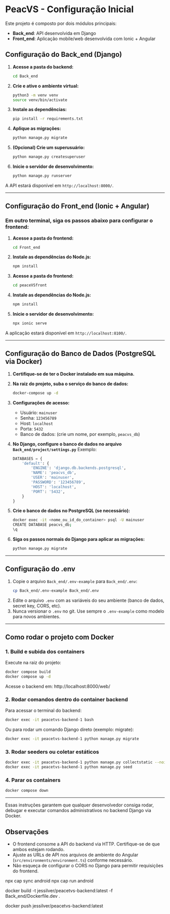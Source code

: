 # PeacVS - Configuração Inicial

Este projeto é composto por dois módulos principais:
- **Back_end**: API desenvolvida em Django
- **Front_end**: Aplicação mobile/web desenvolvida com Ionic + Angular

## Configuração do Back_end (Django)

1. **Acesse a pasta do backend:**
   ```bash
   cd Back_end
   ```

2. **Crie e ative o ambiente virtual:**
   ```bash
   python3 -m venv venv
   source venv/bin/activate
   ```

3. **Instale as dependências:**
   ```bash
   pip install -r requirements.txt
   ```

4. **Aplique as migrações:**
   ```bash
   python manage.py migrate
   ```

5. **(Opcional) Crie um superusuário:**
   ```bash
   python manage.py createsuperuser
   ```

6. **Inicie o servidor de desenvolvimento:**
   ```bash
   python manage.py runserver
   ```

A API estará disponível em `http://localhost:8000/`.

---

## Configuração do Front_end (Ionic + Angular)

### Em outro terminal, siga os passos abaixo para configurar o frontend:

1. **Acesse a pasta do frontend:**
   ```bash
   cd Front_end
   ```

2. **Instale as dependências do Node.js:**
   ```bash
   npm install
   ```

3. **Acesse a pasta do frontend:**
   ```bash
   cd peaceVSfront
   ```

4. **Instale as dependências do Node.js:**
   ```bash
   npm install
   ```

5. **Inicie o servidor de desenvolvimento:**
   ```bash
   npx ionic serve
   ```

A aplicação estará disponível em `http://localhost:8100/`.

---

## Configuração do Banco de Dados (PostgreSQL via Docker)

1. **Certifique-se de ter o Docker instalado em sua máquina.**

2. **Na raiz do projeto, suba o serviço do banco de dados:**
   ```bash
   docker-compose up -d
   ```

3. **Configurações de acesso:**
   - Usuário: `mainuser`
   - Senha: `123456789`
   - Host: `localhost`
   - Porta: `5432`
   - Banco de dados: (crie um nome, por exemplo, `peacvs_db`)

4. **No Django, configure o banco de dados no arquivo `Back_end/project/settings.py`**
   Exemplo:
   ```python
   DATABASES = {
       'default': {
           'ENGINE': 'django.db.backends.postgresql',
           'NAME': 'peacvs_db',
           'USER': 'mainuser',
           'PASSWORD': '123456789',
           'HOST': 'localhost',
           'PORT': '5432',
       }
   }
   ```

5. **Crie o banco de dados no PostgreSQL (se necessário):**
   ```bash
   docker exec -it <nome_ou_id_do_container> psql -U mainuser
   CREATE DATABASE peacvs_db;
   \q
   ```

6. **Siga os passos normais do Django para aplicar as migrações:**
   ```bash
   python manage.py migrate
   ```

---

## Configuração do .env

1. Copie o arquivo `Back_end/.env-example` para `Back_end/.env`:
   ```bash
   cp Back_end/.env-example Back_end/.env
   ```
2. Edite o arquivo `.env` com as variáveis do seu ambiente (banco de dados, secret key, CORS, etc).
3. Nunca versionar o `.env` no git. Use sempre o `.env-example` como modelo para novos ambientes.

---

## Como rodar o projeto com Docker

### 1. Build e subida dos containers

Execute na raiz do projeto:

```bash
docker compose build
docker compose up -d
```

Acesse o backend em: http://localhost:8000/web/

### 2. Rodar comandos dentro do container backend

Para acessar o terminal do backend:

```bash
docker exec -it peacetvs-backend-1 bash
```

Ou para rodar um comando Django direto (exemplo: migrate):

```bash
docker exec -it peacetvs-backend-1 python manage.py migrate
```

### 3. Rodar seeders ou coletar estáticos

```bash
docker exec -it peacetvs-backend-1 python manage.py collectstatic --noinput
docker exec -it peacetvs-backend-1 python manage.py seed
```

### 4. Parar os containers

```bash
docker compose down
```

---

Essas instruções garantem que qualquer desenvolvedor consiga rodar, debugar e executar comandos administrativos no backend Django via Docker.

## Observações
- O frontend consome a API do backend via HTTP. Certifique-se de que ambos estejam rodando.
- Ajuste as URLs de API nos arquivos de ambiente do Angular (`src/environments/environment.ts`) conforme necessário.
- Não esqueça de configurar o CORS no Django para permitir requisições do frontend.

npx cap sync android
npx cap run android

docker build -t jessilver/peacetvs-backend:latest -f Back_end/Dockerfile.dev .

docker push jessilver/peacetvs-backend:latest